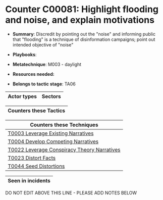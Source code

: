 # Counter C00081: Highlight flooding and noise, and explain motivations

* **Summary**: Discredit by pointing out the "noise" and informing public that "flooding" is a technique of disinformation campaigns; point out intended objective of "noise"

* **Playbooks**: 

* **Metatechnique**: M003 - daylight

* **Resources needed:** 

* **Belongs to tactic stage**: TA06


| Actor types | Sectors |
| ----------- | ------- |



| Counters these Tactics |
| ---------------------- |



| Counters these Techniques |
| ------------------------- |
| [T0003 Leverage Existing Narratives](../../generated_pages/techniques/T0003.md) |
| [T0004 Develop Competing Narratives](../../generated_pages/techniques/T0004.md) |
| [T0022 Leverage Conspiracy Theory Narratives](../../generated_pages/techniques/T0022.md) |
| [T0023 Distort Facts](../../generated_pages/techniques/T0023.md) |
| [T0044 Seed Distortions](../../generated_pages/techniques/T0044.md) |



| Seen in incidents |
| ----------------- |


DO NOT EDIT ABOVE THIS LINE - PLEASE ADD NOTES BELOW